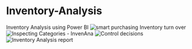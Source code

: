 # Inventory-Analysis
Inventory Analysis using Power BI
![smart purchasing Inventory turn over](https://github.com/SuryakanthiT/Inventory-Analysis/assets/78160068/8a47be1f-1399-402a-8afd-96cd810b743b)
![Inspecting Categories - InvenAna](https://github.com/SuryakanthiT/Inventory-Analysis/assets/78160068/318d5ead-fb44-46b7-afb9-cba3a31e4f72)
![Control decisions](https://github.com/SuryakanthiT/Inventory-Analysis/assets/78160068/1941e248-11e5-4201-94ca-41f23aae38af)
![Inventory Analysis report](https://github.com/SuryakanthiT/Inventory-Analysis/assets/78160068/42f9cc0d-4453-4d0b-b369-11fa849125ee)

